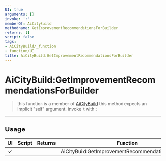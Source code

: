 ```yaml
---
UI: true
arguments: []
invoke: ':'
memberOf: AiCityBuild
methodname: GetImprovementRecommendationsForBuilder
returns: []
script: false
tags:
- AiCityBuild/_function
- function/UI
title: AiCityBuild.GetImprovementRecommendationsForBuilder
---
```

# AiCityBuild:GetImprovementRecommendationsForBuilder
> this function is a member of [AiCityBuild](civ-6/lua/AiCityBuild.md)
> this method expects an implicit "self" argument. invoke it with `:`
-----
## Usage
|  UI | Script | Returns | Function | Arguments |
|:---:|:------:|-------:|:--------:|:---------|
|✓| ||AiCityBuild:GetImprovementRecommendationsForBuilder||
